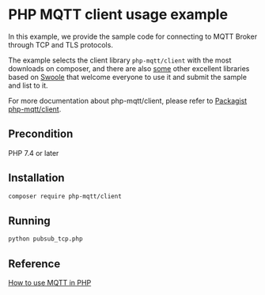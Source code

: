 # PHP MQTT client usage example

In this example, we provide the sample code for connecting to MQTT Broker through TCP and TLS protocols.

The example selects the client library `php-mqtt/client` with the most downloads on composer, and there are also [some](https://packagist.org/search/?query=mqtt) other excellent libraries based on [Swoole](https://www.swoole.com/) that welcome everyone to use it and submit the sample and list to it.

For more documentation about php-mqtt/client, please refer to [Packagist php-mqtt/client](https://packagist.org/packages/php-mqtt/client).

##  Precondition 

PHP 7.4 or later

## Installation

```bash
composer require php-mqtt/client
```

## Running

```bash
python pubsub_tcp.php
```

## Reference

[How to use MQTT in PHP](https://www.emqx.com/en/blog/how-to-use-mqtt-in-php)
